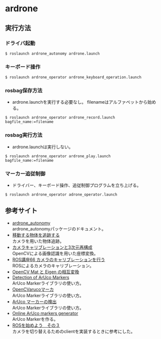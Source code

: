 # ardrone  
## 実行方法
### ドライバ起動
```
$ roslaunch ardrone_autonomy ardrone.launch
```
### キーボード操作
```
$ roslaunch ardrone_operator ardrone_keyboard_operation.launch
```
### rosbag保存方法
- ardrone.launchを実行する必要なし。
filenameはアルファベットから始める。
```
$ roslaunch ardrone_operator ardrone_record.launch bagfile_name:=filename
```
### rosbag実行方法
- ardrone.launchは実行しない。
```
$ roslaunch ardrone_operator ardrone_play.launch bagfile_name:=filename
```
### マーカー追従制御
- ドライバー、キーボード操作、追従制御プログラムを立ち上げる。
```
$ roslaunch ardrone_operator adrone_operator.launch
```

## 参考サイト
- [ardrone_autonomy](https://ardrone-autonomy.readthedocs.io/en/latest/)  
ardrone_autonomyパッケージのドキュメント。
- [移動する物体を追跡する](https://cvtech.cc/tracking/)  
カメラを用いた物体追跡。
- [カメラキャリブレーションと3次元再構成](http://opencv.jp/opencv-2svn/cpp/camera_calibration_and_3d_reconstruction.html#cv-solvepnp)  
OpenCVによる画像認識を用いた座標変換。
- [ROS講座66 カメラのキャリブレーションを行う](https://qiita.com/srs/items/416aa78f2c679ddb7c52)  
ROSによるカメラのキャリブレーション。
- [OpenCV Mat と Eigen の相互変換](http://dronevisionml.blogspot.com/2015/07/opencv-mat-eigen.html)  
- [Detection of ArUco Markers](https://docs.opencv.org/3.2.0/d5/dae/tutorial_aruco_detection.html)  
ArUco Markerライブラリの使い方。
- [OpenCVarucoマーカ](https://seesaawiki.jp/asama-yaya/d/OpenCVaruco%A5%DE%A1%BC%A5%AB)  
ArUco Markerライブラリの使い方。
- [ArUco マーカーの検出](https://qiita.com/mkisono/items/cfdb9b74e41fae2f59d0)  
ArUco Markerライブラリの使い方。
- [Online ArUco markers generator](https://www.google.com/search?q=aruco+create+marker&oq=aruco+create+&aqs=chrome.1.69i57j0l7.5733j0j7&sourceid=chrome&ie=UTF-8)  
ArUco Markerを作る。
- [ROSを始めよう　その３](https://qiita.com/hagi-suke/items/9158a2770db65ea3d4d0)  
カメラを切り替えるためのclientを実装するときに参考にした。